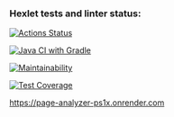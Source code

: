 ### Hexlet tests and linter status:
[![Actions Status](https://github.com/Kapatbl4/java-project-72/actions/workflows/hexlet-check.yml/badge.svg)](https://github.com/Kapatbl4/java-project-72/actions)

[![Java CI with Gradle](https://github.com/Kapatbl4/java-project-72/actions/workflows/gradle.yml/badge.svg)](https://github.com/Kapatbl4/java-project-72/actions/workflows/gradle.yml)

[![Maintainability](https://api.codeclimate.com/v1/badges/e8993eb01dc44f79877a/maintainability)](https://codeclimate.com/github/Kapatbl4/java-project-72/maintainability)

[![Test Coverage](https://api.codeclimate.com/v1/badges/e8993eb01dc44f79877a/test_coverage)](https://codeclimate.com/github/Kapatbl4/java-project-72/test_coverage)

https://page-analyzer-ps1x.onrender.com
